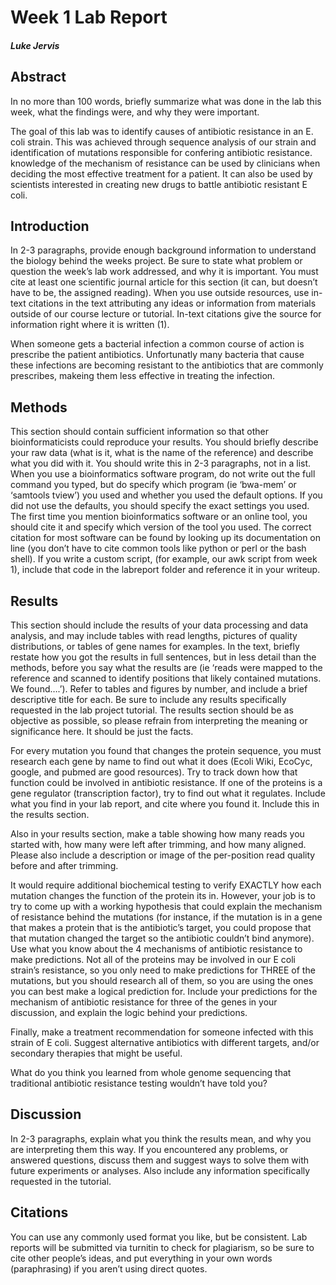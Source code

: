 # Week 1 Lab Report 
##### Luke Jervis

## Abstract
In no more than 100 words, briefly summarize what was done in the lab this week, what the findings were, and why they were important.

The goal of this lab was to identify causes of antibiotic resistance in an E. coli strain. This was achieved through sequence analysis of our strain and identification of mutations responsible for confering antibiotic resistance. knowledge of the mechanism of resistance can be used by clinicians when deciding the most effective treatment for a patient. It can also be used by scientists interested in creating new drugs to battle antibiotic resistant E coli.   

## Introduction
In 2-3 paragraphs, provide enough background information to understand the biology behind the weeks project. Be sure to state what problem or question the week’s lab work addressed, and why it is important. You must cite at least one scientific journal article for this section (it can, but doesn’t have to be, the assigned reading). When you use outside resources, use in-text citations in the text attributing any ideas or information from materials outside of our course lecture or tutorial. In-text citations give the source for information right where it is written (1).

When someone gets a bacterial infection a common course of action is prescribe the patient antibiotics. Unfortunatly many bacteria that cause these infections are becoming resistant to the antibiotics that are commonly prescribes, makeing them less effective in treating the infection.  
 
 
## Methods
This section should contain sufficient information so that other bioinformaticists could reproduce your results. You should briefly describe your raw data (what is it, what is the name of the reference) and describe what you did with it. You should write this in 2-3 paragraphs, not in a list. When you use a bioinformatics software program, do not write out the full command you typed, but do specify which program (ie ‘bwa-mem’ or ‘samtools tview’) you used and whether you used the default options. If you did not use the defaults, you should specify the exact settings you used. The first time you mention bioinformatics software or an online tool, you should cite it and specify which version of the tool you used. The correct citation for most software can be found by looking up its documentation on line (you don’t have to cite common tools like python or perl or the bash shell). If you write a custom script, (for example, our awk script from week 1), include that code in the labreport folder and reference it in your writeup.

## Results
This section should include the results of your data processing and data analysis, and may include tables with read lengths, pictures of quality distributions, or tables of gene names for examples. In the text, briefly restate how you got the results in full sentences, but in less detail than the methods, before you say what the results are (ie ‘reads were mapped to the reference and scanned to identify positions that likely contained mutations. We found….’). Refer to tables and figures by number, and include a brief descriptive title for each. Be sure to include any results specifically requested in the lab project tutorial. The results section should be as objective as possible, so please refrain from interpreting the meaning or significance here. It should be just the facts.

For every mutation you found that changes the protein sequence, you must research each gene by name to find out what it does (Ecoli Wiki, EcoCyc, google, and pubmed are good resources). Try to track down how that function could be involved in antibiotic resistance. If one of the proteins is a gene regulator (transcription factor), try to find out what it regulates. Include what you find in your lab report, and cite where you found it. Include this in the results section.

Also in your results section, make a table showing how many reads you started with, how many were left after trimming, and how many aligned. Please also include a description or image of the per-position read quality before and after trimming.

It would require additional biochemical testing to verify EXACTLY how each mutation changes the function of the protein its in. However, your job is to try to come up with a working hypothesis that could explain the mechanism of resistance behind the mutations (for instance, if the mutation is in a gene that makes a protein that is the antibiotic’s target, you could propose that that mutation changed the target so the antibiotic couldn’t bind anymore). Use what you know about the 4 mechanisms of antibiotic resistance to make predictions. Not all of the proteins may be involved in our E coli strain’s resistance, so you only need to make predictions for THREE of the mutations, but you should research all of them, so you are using the ones you can best make a logical prediction for. Include your predictions for the mechanism of antibiotic resistance for three of the genes in your discussion, and explain the logic behind your predictions.

Finally, make a treatment recommendation for someone infected with this strain of E coli. Suggest alternative antibiotics with different targets, and/or secondary therapies that might be useful.

What do you think you learned from whole genome sequencing that traditional antibiotic resistance testing wouldn’t have told you?

## Discussion
In 2-3 paragraphs, explain what you think the results mean, and why you are interpreting them this way. If you encountered any problems, or answered questions, discuss them and suggest ways to solve them with future experiments or analyses. Also include any information specifically requested in the tutorial.

## Citations
You can use any commonly used format you like, but be consistent. Lab reports will be submitted via turnitin to check for plagiarism, so be sure to cite other people’s ideas, and put everything in your own words (paraphrasing) if you aren’t using direct quotes.
